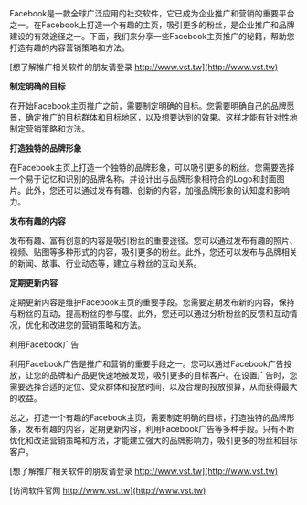 Facebook是一款全球广泛应用的社交软件，它已成为企业推广和营销的重要平台之一。在Facebook上打造一个有趣的主页，吸引更多的粉丝，是企业推广和品牌建设的有效途径之一。下面，我们来分享一些Facebook主页推广的秘籍，帮助您打造有趣的内容营销策略和方法。

[想了解推广相关软件的朋友请登录 http://www.vst.tw](http://www.vst.tw)

**制定明确的目标**

在开始Facebook主页推广之前，需要制定明确的目标。您需要明确自己的品牌愿景，确定推广的目标群体和目标地区，以及想要达到的效果。这样才能有针对性地制定营销策略和方法。

**打造独特的品牌形象**

在Facebook主页上打造一个独特的品牌形象，可以吸引更多的粉丝。您需要选择一个易于记忆和识别的品牌名称，并设计出与品牌形象相符合的Logo和封面图片。此外，您还可以通过发布有趣、创新的内容，加强品牌形象的认知度和影响力。

**发布有趣的内容**

发布有趣、富有创意的内容是吸引粉丝的重要途径。您可以通过发布有趣的照片、视频、贴图等多种形式的内容，吸引更多的粉丝。此外，您还可以发布与品牌相关的新闻、故事、行业动态等，建立与粉丝的互动关系。

**定期更新内容**

定期更新内容是维护Facebook主页的重要手段。您需要定期发布新的内容，保持与粉丝的互动，提高粉丝的参与度。此外，您还可以通过分析粉丝的反馈和互动情况，优化和改进您的营销策略和方法。

利用Facebook广告

利用Facebook广告是推广和营销的重要手段之一。您可以通过Facebook广告投放，让您的品牌和产品更快速地被发现，吸引更多的目标客户。在设置广告时，您需要选择合适的定位、受众群体和投放时间，以及合理的投放预算，从而获得最大的收益。

总之，打造一个有趣的Facebook主页，需要制定明确的目标，打造独特的品牌形象，发布有趣的内容，定期更新内容，利用Facebook广告等多种手段。只有不断优化和改进营销策略和方法，才能建立强大的品牌影响力，吸引更多的粉丝和目标客户。

[想了解推广相关软件的朋友请登录 http://www.vst.tw](http://www.vst.tw)


[访问软件官网 http://www.vst.tw](http://www.vst.tw)
